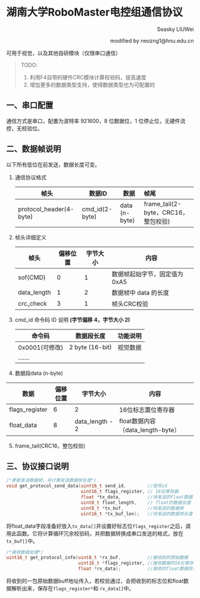 # 湖南大学RoboMaster电控组通信协议

<p align='right'>Seasky LIUWei</p>

<p align='right'>modified by neozng1@hnu.edu.cn</p>

可用于视觉，以及其他自研模块（仅限串口通信）

> TODO:
>
> 1. 利用F4自带的硬件CRC模块计算校验码，提高速度
> 2. 增加更多的数据类型支持，使得数据类型也为可配置的

## 一、串口配置

通信方式是串口，配置为波特率 921600，8 位数据位，1 位停止位，无硬件流控，无校验位。

## 二、数据帧说明

以下所有低位在前发送，数据长度可变。

1. 通信协议格式

   | 帧头                    | 数据ID         | 数据          | 帧尾                                |
   | ----------------------- | -------------- | ------------- | :---------------------------------- |
   | protocol_header(4-byte) | cmd_id(2-byte) | data (n-byte) | frame_tail(2-byte，CRC16，整包校验) |

2. 帧头详细定义

   | 帧头        | 偏移位置 | 字节大小 | 内容                          |
   | ----------- | -------- | -------- | ----------------------------- |
   | sof(CMD)    | 0        | 1        | 数据帧起始字节，固定值为 0xA5 |
   | data_length | 1        | 2        | 数据帧中 data 的长度          |
   | crc_check   | 3        | 1        | 帧头CRC校验                   |

3. cmd_id 命令码 ID 说明 **(字节偏移 4，字节大小 2)**

   | 命令码         | 数据段长度      | 功能说明 |
   | -------------- | --------------- | -------- |
   | 0x0001(可修改) | 2 byte (16-bit) | 视觉数据 |
   | .......        |                 |          |

4.  数据段data (n-byte)

   | 数据           | 偏移位置 | 字节大小            | 内容                              |
   | -------------- | -------- |-----------------| --------------------------------- |
   | flags_register | 6        | 2               | 16位标志置位寄存器                  |
   | float_data     | 8        | data_length - 2 | float数据内容（data_length-byte） |

5. frame_tail(CRC16，整包校验)

## 三、协议接口说明

```c
/*更新发送数据帧，并计算发送数据帧长度*/
void get_protocol_send_data(uint16_t send_id,		 //信号id
							uint16_t flags_register, // 16位寄存器
							float *tx_data,			 //待发送的float数据
							uint8_t float_length,	 // float的数据长度
							uint8_t *tx_buf,		 //待发送的数据帧
							uint16_t *tx_buf_len);	 //待发送的数据帧长度
```

将float_data字段准备好放入`tx_data[]`并设置好标志位`flags_register`之后，调用此函数。它将计算循环冗余校验码，并把数据转换成串口发送的格式，放在`tx_buf[]`中。

```c
/*接收数据处理*/
uint16_t get_protocol_info(uint8_t *rx_buf,			 //接收到的原始数据
						   uint16_t *flags_register, //接收数据的16位寄存器地址
						   float *rx_data);			 //接收的float数据存储地址
```

将收到的一包原始数据buff地址传入，若校验通过，会把收到的标志位和float数据解析出来，保存在`flags_register*`和 `rx_data[]`中。